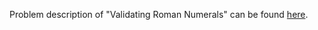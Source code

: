 Problem description of "Validating Roman Numerals" can be found [here](https://www.hackerrank.com/challenges/validate-a-roman-number/problem?isFullScreen=true).